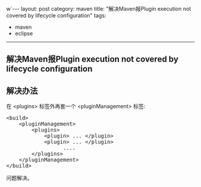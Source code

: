 w`---
layout: post
category: maven
title: "解决Maven报Plugin execution not covered by lifecycle configuration"
tags: 
 - maven
 - eclipse
---

## 解决Maven报Plugin execution not covered by lifecycle configuration 

## 解决办法 ##
在 &lt;plugins&gt; 标签外再套一个 &lt;pluginManagement&gt; 标签:
<pre class="brush:xml">
&lt;build&gt;
    &lt;pluginManagement&gt;
        &lt;plugins&gt;
            &lt;plugin&gt; ... &lt;/plugin&gt;
            &lt;plugin&gt; ... &lt;/plugin&gt;
                  ....
        &lt;/plugins&gt;
    &lt;/pluginManagement&gt;
&lt;/build&gt;
</pre>

问题解决。
